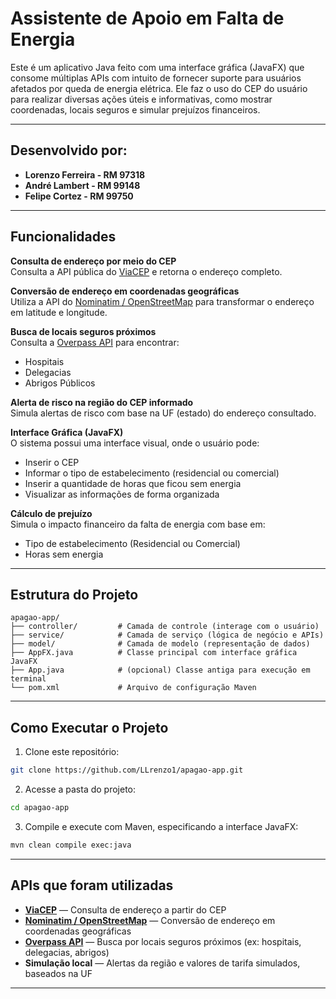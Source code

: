 # Assistente de Apoio em Falta de Energia

Este é um aplicativo Java feito com uma interface gráfica (JavaFX) que consome múltiplas APIs com intuito de fornecer suporte para usuários afetados por queda de energia elétrica. Ele faz o uso do CEP do usuário para realizar diversas ações úteis e informativas, como mostrar coordenadas, locais seguros e simular prejuízos financeiros.

---

## Desenvolvido por:
- **Lorenzo Ferreira -  RM 97318**
- **André Lambert - RM 99148**
- **Felipe Cortez - RM 99750**

---

## Funcionalidades

**Consulta de endereço por meio do CEP**  
Consulta a API pública do [ViaCEP](https://viacep.com.br/) e retorna o endereço completo.

**Conversão de endereço em coordenadas geográficas**  
Utiliza a API do [Nominatim / OpenStreetMap](https://nominatim.openstreetmap.org/) para transformar o endereço em latitude e longitude.

**Busca de locais seguros próximos**  
Consulta a [Overpass API](https://overpass-api.de/) para encontrar:
-  Hospitais
-  Delegacias
-  Abrigos Públicos

**Alerta de risco na região do CEP informado**  
Simula alertas de risco com base na UF (estado) do endereço consultado.

**Interface Gráfica (JavaFX)**  
O sistema possui uma interface visual, onde o usuário pode:
- Inserir o CEP
- Informar o tipo de estabelecimento (residencial ou comercial)
- Inserir a quantidade de horas que ficou sem energia
- Visualizar as informações de forma organizada

**Cálculo de prejuízo**  
Simula o impacto financeiro da falta de energia com base em:
- Tipo de estabelecimento (Residencial ou Comercial)
- Horas sem energia

---

## Estrutura do Projeto

```
apagao-app/
├── controller/         # Camada de controle (interage com o usuário)
├── service/            # Camada de serviço (lógica de negócio e APIs)
├── model/              # Camada de modelo (representação de dados)
├── AppFX.java          # Classe principal com interface gráfica JavaFX
├── App.java            # (opcional) Classe antiga para execução em terminal
└── pom.xml             # Arquivo de configuração Maven
```

---

## Como Executar o Projeto

1. Clone este repositório:

```bash
git clone https://github.com/LLrenzo1/apagao-app.git
```

2. Acesse a pasta do projeto:

```bash
cd apagao-app
```

3. Compile e execute com Maven, especificando a interface JavaFX:

```bash
mvn clean compile exec:java
```

---

## APIs que foram utilizadas

- **[ViaCEP](https://viacep.com.br/)** — Consulta de endereço a partir do CEP  
- **[Nominatim / OpenStreetMap](https://nominatim.openstreetmap.org/)** — Conversão de endereço em coordenadas geográficas  
- **[Overpass API](https://overpass-api.de/)** — Busca por locais seguros próximos (ex: hospitais, delegacias, abrigos)  
- **Simulação local** — Alertas da região e valores de tarifa simulados, baseados na UF

---
